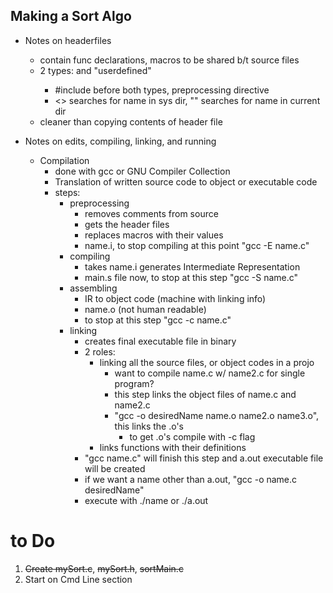 ## Making a Sort Algo

- Notes on headerfiles
	- contain func declarations, macros to be shared b/t source files
	- 2 types: <compiler> and "userdefined"
		- #include before both types, preprocessing directive
		- <> searches for name in sys dir, "" searches for name in current dir
	- cleaner than copying contents of header file

- Notes on edits, compiling, linking, and running
	- Compilation
		- done with gcc or GNU Compiler Collection
		- Translation of written source code to object or executable code 
		- steps: 
			- preprocessing
				- removes comments from source
				- gets the header files
				- replaces macros with their values
				- name.i, to stop compiling at this point "gcc -E name.c"
			- compiling
				- takes name.i generates Intermediate Representation
				- main.s file now, to stop at this step "gcc -S name.c"
			- assembling
				- IR to object code (machine with linking info)
				- name.o (not human readable)
				- to stop at this step "gcc -c name.c"
			- linking
				- creates final executable file in binary
				- 2 roles:
					- linking all the source files, or object codes in a projo
						- want to compile name.c w/ name2.c for single program?
						- this step links the object files of name.c and name2.c
						- "gcc -o desiredName name.o name2.o name3.o", this links the .o's
							- to get .o's compile with -c flag
					- links functions with their definitions
				- "gcc name.c" will finish this step and a.out executable file will be created 
				- if we want a name other than a.out, "gcc -o name.c desiredName"
				- execute with ./name or ./a.out 


# to Do

1. ~~Create mySort.c~~, ~~mySort.h~~, ~~sortMain.c~~
2. Start on Cmd Line section

